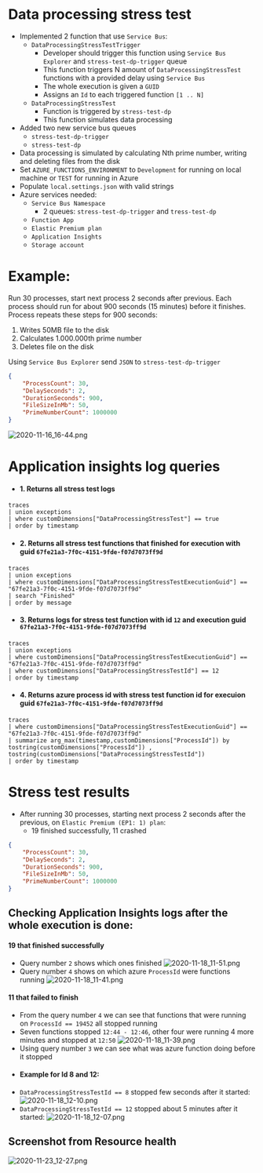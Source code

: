 # Data processing stress test

- Implemented 2 function that use `Service Bus`:
   - `DataProcessingStressTestTrigger`
      - Developer should trigger this function using `Service Bus Explorer` and `stress-test-dp-trigger` queue
      - This function triggers N amount of `DataProcessingStressTest` functions with a provided delay using `Service Bus`
      - The whole execution is given a `GUID`
      - Assigns an `Id` to each triggered function `[1 .. N]`
   - `DataProcessingStressTest`
      - Function is triggered by `stress-test-dp`
      - This function simulates data processing
- Added two new service bus queues
   - `stress-test-dp-trigger`
   - `stress-test-dp`
- Data processing is simulated by calculating Nth prime number, writing and deleting files from the disk
- Set `AZURE_FUNCTIONS_ENVIRONMENT` to `Development` for running on local machine or `TEST` for running in Azure
- Populate `local.settings.json` with valid strings
- Azure services needed:
  - `Service Bus Namespace`
    - 2 queues: `stress-test-dp-trigger` and `tress-test-dp`
  - `Function App`
  - `Elastic Premium plan`
  - `Application Insights`
  - `Storage account`

# Example:
Run 30 processes, start next process 2 seconds after previous.
Each process should run for about 900 seconds (15 minutes) before it finishes.
Process repeats these steps for 900 seconds:
  1) Writes 50MB file to the disk
  2) Calculates 1.000.000th prime number
  3) Deletes file on the disk

Using `Service Bus Explorer` send `JSON` to `stress-test-dp-trigger`
```json
{
    "ProcessCount": 30,
    "DelaySeconds": 2,
    "DurationSeconds": 900,
    "FileSizeInMb": 50,
    "PrimeNumberCount": 1000000
}
```

![2020-11-16_16-44.png](Images/2020-11-16_16-44.png) 

# Application insights log queries

- #### 1. Returns all stress test logs
```
traces
| union exceptions
| where customDimensions["DataProcessingStressTest"] == true
| order by timestamp
```

- #### 2. Returns all stress test functions that finished for execution with guid `67fe21a3-7f0c-4151-9fde-f07d7073ff9d`
```
traces
| union exceptions
| where customDimensions["DataProcessingStressTestExecutionGuid"] == "67fe21a3-7f0c-4151-9fde-f07d7073ff9d"
| search "Finished"
| order by message
```

- #### 3. Returns logs for stress test function with id `12` and execution guid `67fe21a3-7f0c-4151-9fde-f07d7073ff9d`
```
traces
| union exceptions
| where customDimensions["DataProcessingStressTestExecutionGuid"] == "67fe21a3-7f0c-4151-9fde-f07d7073ff9d"
| where customDimensions["DataProcessingStressTestId"] == 12
| order by timestamp
```

- #### 4. Returns azure process id with stress test function id for execuion guid `67fe21a3-7f0c-4151-9fde-f07d7073ff9d`
```
traces
| where customDimensions["DataProcessingStressTestExecutionGuid"] == "67fe21a3-7f0c-4151-9fde-f07d7073ff9d"
| summarize arg_max(timestamp,customDimensions["ProcessId"]) by tostring(customDimensions["ProcessId"]) , tostring(customDimensions["DataProcessingStressTestId"])
| order by timestamp
```

# Stress test results

- After running 30 processes, starting next process 2 seconds after the previous, on `Elastic Premium (EP1: 1) plan`:
  - 19 finished successfully, 11 crashed

```json
{
    "ProcessCount": 30,
    "DelaySeconds": 2,
    "DurationSeconds": 900,
    "FileSizeInMb": 50,
    "PrimeNumberCount": 1000000
}
```

## Checking Application Insights logs after the whole execution is done:
#### 19 that finished successfully
  - Query number `2` shows which ones finished
  ![2020-11-18_11-51.png](Images/2020-11-18_11-51.png) 
  - Query number `4` shows on which azure `ProcessId` were functions running
  ![2020-11-18_11-41.png](Images/2020-11-18_11-41.png) 
   
#### 11 that failed to finish
  - From the query number `4` we can see that functions that were running on `ProcessId == 19452` all stopped running
  - Seven functions stopped `12:44 - 12:46`, other four were running 4 more minutes and stopped at `12:50`
  ![2020-11-18_11-39.png](Images/2020-11-18_11-39.png)
  - Using query number `3` we can see what was azure function doing before it stopped
  - #### Example for Id 8 and 12:
  - `DataProcessingStressTestId == 8` stopped few seconds after it started:
  ![2020-11-18_12-10.png](Images/2020-11-18_12-10.png)
  - `DataProcessingStressTestId == 12` stopped about 5 minutes after it started:
  ![2020-11-18_12-07.png](Images/2020-11-18_12-07.png)
  
## Screenshot from Resource health

![2020-11-23_12-27.png](Images/2020-11-23_12-27.png)
  
 

